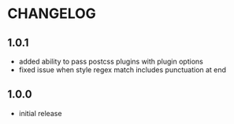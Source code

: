 # CHANGELOG

## 1.0.1

- added ability to pass postcss plugins with plugin options
- fixed issue when style regex match includes punctuation at end

## 1.0.0

- initial release
